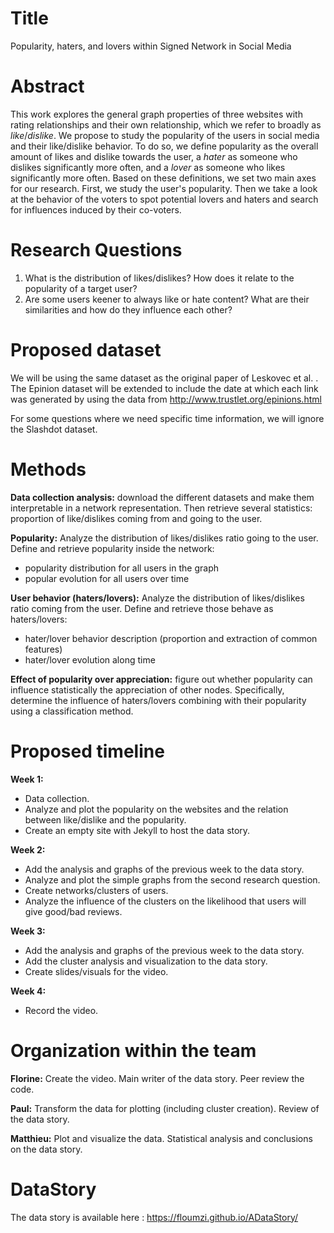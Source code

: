 # Title

Popularity, haters, and lovers within Signed Network in Social Media

# Abstract

This work explores the general graph properties of three websites with rating relationships and their own relationship, which we refer to broadly as *like*/*dislike*. We propose to study the popularity of the users in social media and their like/dislike behavior. To do so, we define popularity as the overall amount of likes and dislike towards the user, a *hater* as someone who dislikes significantly more often, and a *lover* as someone who likes significantly more often. Based on these definitions, we set two main axes for our research. First, we study the user's popularity. Then we take a look at the behavior of the voters to spot potential lovers and haters and search for influences induced by their co-voters. 

# Research Questions

1. What is the distribution of likes/dislikes? How does it relate to the popularity of a target user? 
2. Are some users keener to always like or hate content? What are their similarities and how do they influence each other?

# Proposed dataset

We will be using the same dataset as the original paper of Leskovec et al. . The Epinion dataset will be extended to include the date at which each link was generated by using the data from http://www.trustlet.org/epinions.html


For some questions where we need specific time information, we will ignore the Slashdot dataset.

# Methods

**Data collection analysis:** download the different datasets and make them interpretable in a network representation. Then retrieve several statistics: proportion of like/dislikes coming from and going to the user.

**Popularity:** Analyze the distribution of likes/dislikes ratio going to the user. Define and retrieve popularity inside the network:
- popularity distribution for all users in the graph
- popular evolution for all users over time

**User behavior (haters/lovers):** Analyze the distribution of likes/dislikes ratio coming from the user. Define and retrieve those behave as haters/lovers:
- hater/lover behavior description (proportion and extraction of common features)
- hater/lover evolution along time

**Effect of popularity over appreciation:** figure out whether popularity can influence statistically the appreciation of other nodes. Specifically, determine the influence of haters/lovers combining with their popularity using a classification method.


# Proposed timeline

**Week 1:** 
 - Data collection. 
 - Analyze and plot the popularity on the websites and the relation between like/dislike and the popularity.
 - Create an empty site with Jekyll to host the data story.
 
**Week 2:** 
 - Add the analysis and graphs of the previous week to the data story.
 - Analyze and plot the simple graphs from the second research question.
 - Create networks/clusters of users.
 - Analyze the influence of the clusters on the likelihood that users will give good/bad reviews.
 
**Week 3:** 
 - Add the analysis and graphs of the previous week to the data story.
 - Add the cluster analysis and visualization to the data story.
 - Create slides/visuals for the video.
 
**Week 4:**
 - Record the video.

# Organization within the team

**Florine:** Create the video. Main writer of the data story. Peer review the code.

**Paul:** Transform the data for plotting (including cluster creation). Review of the data story.

**Matthieu:** Plot and visualize the data. Statistical analysis and conclusions on the data story. 
 
# DataStory

The data story is available here : https://floumzi.github.io/ADataStory/


